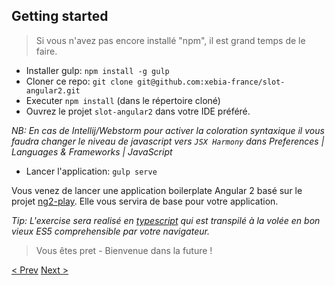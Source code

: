 ## Getting started

> Si vous n'avez pas encore installé "npm", il est grand temps de le faire.


- Installer gulp: `npm install -g gulp`
- Cloner ce repo: `git clone git@github.com:xebia-france/slot-angular2.git`
- Executer `npm install` (dans le répertoire cloné)
- Ouvrez le projet `slot-angular2` dans votre IDE préféré. 

_NB: En cas de Intellij/Webstorm pour activer la coloration syntaxique
 il vous faudra changer le niveau de javascript vers `JSX Harmony` dans
 Preferences | Languages & Frameworks | JavaScript_

- Lancer l'application: `gulp serve`

Vous venez de lancer une application boilerplate Angular 2 basé sur le projet [ng2-play](https://github.com/pkozlowski-opensource/ng2-play).
Elle vous servira de base pour votre application.

_Tip: L'exercise sera realisé en [typescript](http://www.typescriptlang.org/Handbook) qui est transpilé à la volée en bon vieux *ES5* comprehensible par votre navigateur._

> Vous êtes pret - Bienvenue dans la future ! 


[< Prev](workshop.md) [Next >](data-binding.md)
